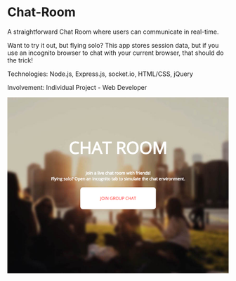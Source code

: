 # Chat-Room
A straightforward Chat Room where users can communicate in real-time.

Want to try it out, but flying solo? This app stores session data, but if you use an incognito browser to chat with your current browser, that should do the trick!

Technologies: Node.js, Express.js, socket.io, HTML/CSS, jQuery

Involvement: Individual Project - Web Developer

<img src="/public/assets/ChatRoom1.png" alt="chatroom.png">
